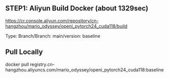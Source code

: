 ## STEP1: Aliyun Build Docker (about 1329sec)
https://cr.console.aliyun.com/repository/cn-hangzhou/mario_odyssey/openi_pytorch24_cuda118/build

Type: Branch/Branch: main/version: baseline

## Pull Locally
docker pull registry.cn-hangzhou.aliyuncs.com/mario_odyssey/openi_pytorch24_cuda118:baseline 
